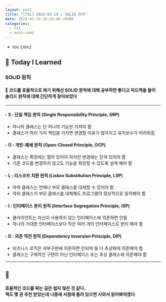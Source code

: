 ```yaml
---
layout: post
title: "[TIL] 2025-03-19 / SOLID 원칙"
date: 2025-03-19 20:20:00 +0900
categories: 
  - til
  - main-camp
---
```


* toc
{:toc}

## 📖 Today I Learned
### SOLID 원칙

<h4> 📃 코드를 효율적으로 짜기 위해선 SOLID 원칙에 대해 공부하면 좋다고 피드백을 들어 <br>
솔리드 원칙에 대해 간단하게 찾아보았다</h4>

---

#### - S : 단일 책임 원칙 (Single Responsibility Principle, SRP)
- 하나의 클래스는 단 하나의 기능만 가져야 함
- 클래스가 여러 가지 책임을 가지면 변경할 이유가 많아지고 유지보수가 어려워짐

#### - O : 개방-폐쇄 원칙 (Open-Closed Principle, OCP)
- 클래스는 확장에는 열려 있어야 하지만 변경에는 닫혀 있어야 함
- 기존 코드를 변경하지 않고도 기능을 확장할 수 있도록 설계 해야 함

#### - L : 리스코프 치환 원칙 (Liskov Substitution Principle, LSP)
- 하위 클래스는 언제나 부모 클래스를 대체할 수 있어야 함
- 하위 클래스가 부모 클래스를 대체해도 프로그램이 정상적으로 동작해야 함

#### - I : 인터페이스 분리 원칙 (Interface Segregation Principle, ISP)
- 클라이언트는 자신이 사용하지 않는 인터페이스에 의존하면 안됨
- 하나의 거대한 인터페이스보다 작은 여러 개의 인터페이스로 분리 해야 함

#### - D : 의존 역전 원칙 (Dependency Inversion Principle, DIP)
- 비즈니스 로직은 세부구현에 의존하면 안되며 둘 다 추상화에 의존해야 함
- 클래스는 구체적인 구현이 아닌 인터페이스 또는 추상 클래스에 의존해야 함

---

<h2> 💬 </h2>

<h4> 효율적인 코드를 짜는 길은 쉽지 않은 것 같다..<br>
책도 몇 권 추천 받았는데 나중에 서점에 들려 있으면 사와서 읽어봐야겠다 </h4>
